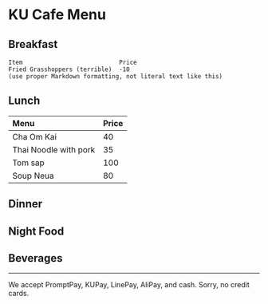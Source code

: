 # KU Cafe Menu


## Breakfast

    Item                           Price
    Fried Grasshoppers (terrible)  -10
    (use proper Markdown formatting, not literal text like this)

## Lunch 
| Menu                     | Price    |
|:-------------------------|----------|
| Cha Om Kai               | 40       |
| Thai Noodle with pork    | 35       |
| Tom sap                  | 100      |
| Soup Neua                | 80       |
## Dinner


## Night Food


## Beverages



---

We accept PromptPay, KUPay, LinePay, AliPay, and cash. Sorry, no credit cards.
